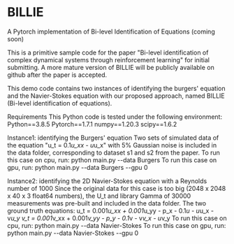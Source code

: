 # BILLIE
A Pytorch implementation of Bi-level Identification of Equations (coming soon)

This is a primitive sample code for the paper "Bi-level identification of complex dynamical systems through reinforcement 
learning" for initial submitting.
A more mature version of BILLIE will be publicly available on github after the paper is accepted.

This demo code contains two instances of identifying the burgers' equation and the Navier-Stokes equation with our proposed 
approach, named BILLIE (Bi-level identification of equations). 

Requirements
This Python code is tested under the following environment:
Python==3.8.5
Pytorch==1.7.1
numpy==1.20.3
scipy==1.6.2

Instance1: identifying the Burgers' equation
    Two sets of simulated data of the equation "u_t = 0.1*u_xx - u*u_x" with 5% Gaussian noise is included in the data folder, 
    corresponding to dataset s1 and s2 from the paper.
    To run this case on cpu, run: python main.py --data Burgers
    To run this case on gpu, run: python main.py --data Burgers --gpu 0

Instance2: identifying the 2D Navier-Stokes equation with a Reynolds number of 1000
    Since the original data for this case is too big (2048 x 2048 x 40 x 3 float64 numbers), the U_t and library Gamma of 30000 
    measurements was pre-built and included in the data folder.
    The two ground truth equations: u_t = 0.001*u_xx + 0.001*u_yy - p_x - 0.1*u - u*u_x - v*u_y
                                                         v_t = 0.001*v_xx + 0.001*v_yy - p_y - 0.1*v - v*v_x - u*v_y
    To run this case on cpu, run: python main.py --data Navier-Stokes
    To run this case on gpu, run: python main.py --data Navier-Stokes --gpu 0
